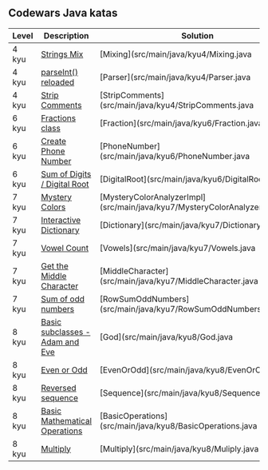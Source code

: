 ## Codewars Java katas
| Level | Description | Solution |
| ----- | ----------- | -------- |
| 4 kyu | [Strings Mix](https://www.codewars.com/kata/5629db57620258aa9d000014) | [Mixing](src/main/java/kyu4/Mixing.java |
| 4 kyu | [parseInt() reloaded](https://www.codewars.com/kata/525c7c5ab6aecef16e0001a5) | [Parser](src/main/java/kyu4/Parser.java |
| 4 kyu | [Strip Comments](https://www.codewars.com/kata/51c8e37cee245da6b40000bd) | [StripComments](src/main/java/kyu4/StripComments.java |
| 6 kyu | [Fractions class](https://www.codewars.com/kata/572bbd7c72a38bd878000a73) | [Fraction](src/main/java/kyu6/Fraction.java |
| 6 kyu | [Create Phone Number](https://www.codewars.com/kata/525f50e3b73515a6db000b83) | [PhoneNumber](src/main/java/kyu6/PhoneNumber.java |
| 6 kyu | [Sum of Digits / Digital Root](https://www.codewars.com/kata/541c8630095125aba6000c00) | [DigitalRoot](src/main/java/kyu6/DigitalRoot.java |
| 7 kyu | [Mystery Colors](https://www.codewars.com/kata/59ffd0058ba91470bf0000bf) | [MysteryColorAnalyzerImpl](src/main/java/kyu7/MysteryColorAnalyzerImpl.java |
| 7 kyu | [Interactive Dictionary](https://www.codewars.com/kata/57a93f93bb9944516d0000c1) | [Dictionary](src/main/java/kyu7/Dictionary.java |
| 7 kyu | [Vowel Count](https://www.codewars.com/kata/54ff3102c1bad923760001f3) | [Vowels](src/main/java/kyu7/Vowels.java |
| 7 kyu | [Get the Middle Character](https://www.codewars.com/kata/56747fd5cb988479af000028) | [MiddleCharacter](src/main/java/kyu7/MiddleCharacter.java |
| 7 kyu | [Sum of odd numbers](https://www.codewars.com/kata/55fd2d567d94ac3bc9000064) | [RowSumOddNumbers](src/main/java/kyu7/RowSumOddNumbers.java |
| 8 kyu | [Basic subclasses - Adam and Eve](https://www.codewars.com/kata/547274e24481cfc469000416) | [God](src/main/java/kyu8/God.java |
| 8 kyu | [Even or Odd](https://www.codewars.com/kata/53da3dbb4a5168369a0000fe) | [EvenOrOdd](src/main/java/kyu8/EvenOrOdd.java |
| 8 kyu | [Reversed sequence](https://www.codewars.com/kata/5a00e05cc374cb34d100000d) | [Sequence](src/main/java/kyu8/Sequence.java |
| 8 kyu | [Basic Mathematical Operations](https://www.codewars.com/kata/basic-mathematical-operations/java) | [BasicOperations](src/main/java/kyu8/BasicOperations.java |
| 8 kyu | [Multiply](https://www.codewars.com/kata/50654ddff44f800200000004) | [Multiply](src/main/java/kyu8/Muliply.java |